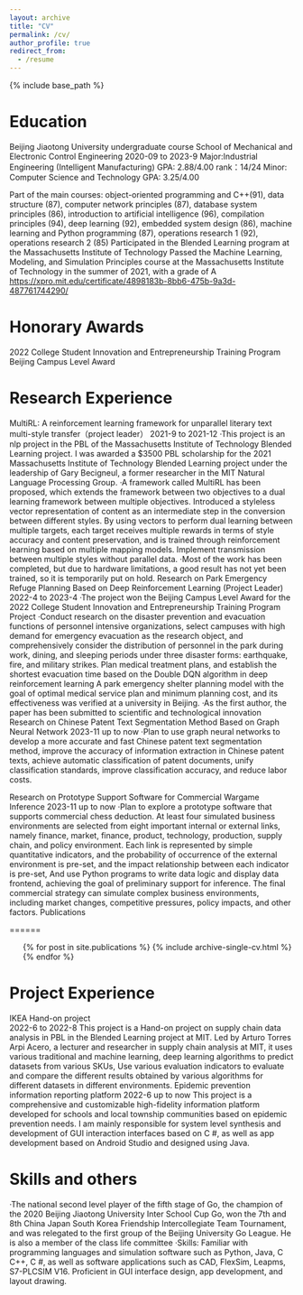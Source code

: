 ```yaml
---
layout: archive
title: "CV"
permalink: /cv/
author_profile: true
redirect_from:
  - /resume
---
```


{% include base_path %}

Education
======
Beijing Jiaotong University  undergraduate course  School of Mechanical and Electronic Control Engineering                      2020-09 to 2023-9
Major:Industrial Engineering (Intelligent Manufacturing) GPA: 2.88/4.00  rank：14/24
Minor: Computer Science and Technology   GPA: 3.25/4.00

Part of the main courses: object-oriented programming and C++(91), data structure (87), computer network principles (87), database system principles (86), introduction to artificial intelligence (96), compilation principles (94), deep learning (92), embedded system design (86), machine learning and Python programming (87), operations research 1 (92), operations research 2 (85)
Participated in the Blended Learning program at the Massachusetts Institute of Technology
Passed the Machine Learning, Modeling, and Simulation Principles course at the Massachusetts Institute of Technology in the summer of 2021, with a grade of A
https://xpro.mit.edu/certificate/4898183b-8bb6-475b-9a3d-487761744290/

Honorary Awards
======
2022 College Student Innovation and Entrepreneurship Training Program  Beijing Campus Level Award

Research Experience
======
MultiRL: A reinforcement learning framework for unparallel literary text multi-style transfer（project leader）                      2021-9 to 2021-12
·This project is an nlp project in the PBL of the Massachusetts Institute of Technology Blended Learning project. I was awarded a $3500 PBL scholarship for the 2021 Massachusetts Institute of Technology Blended Learning project under the leadership of Gary Becigneul, a former researcher in the MIT Natural Language Processing Group.
·A framework called MultiRL has been proposed, which extends the framework between two objectives to a dual learning framework between multiple objectives. Introduced a styleless vector representation of content as an intermediate step in the conversion between different styles. By using vectors to perform dual learning between multiple targets, each target receives multiple rewards in terms of style accuracy and content preservation, and is trained through reinforcement learning based on multiple mapping models. Implement transmission between multiple styles without parallel data.
·Most of the work has been completed, but due to hardware limitations, a good result has not yet been trained, so it is temporarily put on hold.
Research on Park Emergency Refuge Planning Based on Deep Reinforcement Learning (Project Leader)                             2022-4 to 2023-4
·The project won the Beijing Campus Level Award for the 2022 College Student Innovation and Entrepreneurship Training Program Project
·Conduct research on the disaster prevention and evacuation functions of personnel intensive organizations, select campuses with high demand for emergency evacuation as the research object, and comprehensively consider the distribution of personnel in the park during work, dining, and sleeping periods under three disaster forms: earthquake, fire, and military strikes. Plan medical treatment plans, and establish the shortest evacuation time based on the Double DQN algorithm in deep reinforcement learning A park emergency shelter planning model with the goal of optimal medical service plan and minimum planning cost, and its effectiveness was verified at a university in Beijing.
·As the first author, the paper has been submitted to scientific and technological innovation
Research on Chinese Patent Text Segmentation Method Based on Graph Neural Network					       2023-11 up to now
·Plan to use graph neural networks to develop a more accurate and fast Chinese patent text segmentation method, improve the accuracy of information extraction in Chinese patent texts, achieve automatic classification of patent documents, unify classification standards, improve classification accuracy, and reduce labor costs.

Research on Prototype Support Software for Commercial Wargame Inference					       2023-11 up to now
·Plan to explore a prototype software that supports commercial chess deduction. At least four simulated business environments are selected from eight important internal or external links, namely finance, market, finance, product, technology, production, supply chain, and policy environment. Each link is represented by simple quantitative indicators, and the probability of occurrence of the external environment is pre-set, and the impact relationship between each indicator is pre-set, And use Python programs to write data logic and display data frontend, achieving the goal of preliminary support for inference. The final commercial strategy can simulate complex business environments, including market changes, competitive pressures, policy impacts, and other factors.
Publications

======
  <ul>{% for post in site.publications %}
    {% include archive-single-cv.html %}
  {% endfor %}</ul>
  
Project Experience
======
IKEA Hand-on project                                                                         
2022-6 to 2022-8
This project is a Hand-on project on supply chain data analysis in PBL in the Blended Learning project at MIT. Led by Arturo Torres Arpi Acero, a lecturer and researcher in supply chain analysis at MIT, it uses various traditional and machine learning, deep learning algorithms to predict datasets from various SKUs, Use various evaluation indicators to evaluate and compare the different results obtained by various algorithms for different datasets in different environments.
Epidemic prevention information reporting platform                                                                      2022-6 up to now
This project is a comprehensive and customizable high-fidelity information platform developed for schools and local township communities based on epidemic prevention needs. I am mainly responsible for system level synthesis and development of GUI interaction interfaces based on C #, as well as app development based on Android Studio and designed using Java.
  
Skills and others
======
·The national second level player of the fifth stage of Go, the champion of the 2020 Beijing Jiaotong University Inter School Cup Go, won the 7th and 8th China Japan South Korea Friendship Intercollegiate Team Tournament, and was relegated to the first group of the Beijing University Go League. He is also a member of the class life committee
·Skills: Familiar with programming languages and simulation software such as Python, Java, C C++, C #, as well as software applications such as CAD, FlexSim, Leapms, S7-PLCSIM V16. Proficient in GUI interface design, app development, and layout drawing.
  
